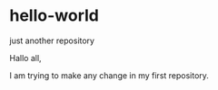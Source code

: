 # hello-world
just another repository 

Hallo all,

I am trying to make any change in my first repository.
